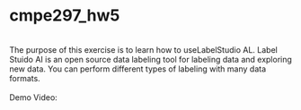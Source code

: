 # cmpe297_hw5 </br>
</br>
The purpose of this exercise is to learn how to useLabelStudio AL. Label Stuido AI is an open source data labeling tool for labeling data and exploring new data. You can perform different types of labeling with many data formats. </br>
</br>
Demo Video: 
</br>

